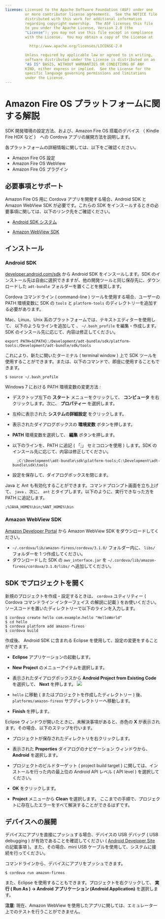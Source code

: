 ```yaml
---
license: Licensed to the Apache Software Foundation (ASF) under one
         or more contributor license agreements.  See the NOTICE file
         distributed with this work for additional information
         regarding copyright ownership.  The ASF licenses this file
         to you under the Apache License, Version 2.0 (the
         "License"); you may not use this file except in compliance
         with the License.  You may obtain a copy of the License at

           http://www.apache.org/licenses/LICENSE-2.0

         Unless required by applicable law or agreed to in writing,
         software distributed under the License is distributed on an
         "AS IS" BASIS, WITHOUT WARRANTIES OR CONDITIONS OF ANY
         KIND, either express or implied.  See the License for the
         specific language governing permissions and limitations
         under the License.
---
```


# Amazon Fire OS プラットフォームに関する解説
SDK 開発環境の設定方法、および、Amazon Fire OS 搭載のデバイス （ Kindle Fire HDX など )　への Cordova アプリの展開方法を説明します。

各プラットフォームの詳細情報に関しては、以下をご確認ください。

* Amazon Fire OS 設定
* Amazon Fire OS WebView
* Amazon Fire OS プラグイン

## 必要事項とサポート

Amazon Fire OS 用に Cordova アプリを開発する場合、Android SDK と Amazon WebView SDK が必要です。これらの SDK をインスールするときの必要事項に関しては、以下のリンク先をご確認ください。

* [Android SDK システム](http://developer.android.com/sdk/)

* [Amazon WebView SDK](https://developer.amazon.com/sdk/fire/IntegratingAWV.html#installawv)

## インストール


### Android SDK

[developer.android.com/sdk](http://developer.android.com/sdk/) から Android SDK をインスールします。SDK のインストール先は自由に選択できますが、他の開発ツールと同じ保存先に、ダウンロードした `adt-bundle` フォルダーを置くことを推奨します。

Cordova コマンドライン ( command-line ) ツールを使用する場合、ユーザーの PATH 環境変数に SDK の `tools` と `platform-tools` のディレクトリーを追加する必要があります。

Mac、Linux、Unix 系のプラットフォームでは、テキストエディターを使用して、 以下のようなラインを追加して
、 `~/.bash_profile` を編集・作成します。SDK のインスール先に応じて、内容は修正してください。

    export PATH=${PATH}:/Development/adt-bundle/sdk/platform-tools:/Development/adt-bundle/sdk/tools

これにより、新たに開いたターミナル ( terminal window ) 上で SDK ツールを使用することができます。または、以下のコマンドで、即座に使用することもできます。

    $ source ~/.bash_profile

Windows 7 における PATH 環境変数の変更方法 : 

* デスクトップ左下の __スタート__ メニューをクリックして、 __コンピュータ__ を右クリックします。次に、 __プロパティー__ を選択します。

* 左枠に表示された __システムの詳細設定__ をクリックします。

* 表示されたダイアログボックスの __環境変数__ ボタンを押します。

* __PATH__ 環境変数を選択して、 __編集__ ボタンを押します。

* 以下のラインを、PATH に追記 ( 「;」 セミコロンを使用 ) します。SDK のインスール先に応じて、内容は修正してください。

        ;C:\Development\adt-bundle\sdk\platform-tools;C:\Development\adt-bundle\sdk\tools

* 設定を保存して、ダイアログボックスを閉じます。

Java と Ant も有効化することができます。コマンドプロンプト画面を立ち上げて、 `java` 、次に、 `ant` とタイプします。以下のように、実行できなった方を PATH に追記します。

    ;%JAVA_HOME%\bin;%ANT_HOME%\bin

### Amazon WebView SDK

[Amazon Developer Portal](https://developer.amazon.com/sdk/fire/IntegratingAWV.html#installawv) から Amazon WebView SDK をダウンロードしてください。

* `~/.cordova/lib/amazon-fireos/cordova/3.1.0/` フォルダー内に、 `libs/` フォルダーを 1 つ作成してください。
* ダウンロードした SDK の `awv_interface.jar` を `~/.cordova/lib/amazon-fireos/cordova/3.1.0/libs/` へ追加してください。

## SDK でプロジェクトを開く

新規のプロジェクトを作成・設定するときは、 `cordova` ユティリティー ( Cordova コマンドライン インターフェイス の解説に記載 ) をお使いください。ソースコードを置いたディレクトリーで以下のラインを入力します。


    $ cordova create hello com.example.hello "HelloWorld"
    $ cd hello
    $ cordova platform add amazon-fireos
    $ cordova build

作成後、 Android SDK に含まれる Eclipse を使用して、設定の変更をすることができます。

* __Eclipse__ アプリケーションの起動します。

* __New Project__ のメニューアイテムを選択します。

* 表示されたダイアログボックスから __Android Project from Existing Code__ を選択して、 __Next__ を押します。
    ![](img/guide/platforms//eclipse_new_project.png)

* `hello` に移動 ( またはプロジェクトを作成したディレクトリー ) 後、 `platforms/amazon-fireos` サブディレクトリーへ移動します。

* __Finish__ を押します。

Eclipse ウィンドウが開いたときに、未解決事項があると、赤色の __X__ が表示されます。その場合、以下のステップを行います。

* プロジェクトが保存されたディレクトリを右クリックします。

* 表示された __Properties__ ダイアログのナビゲーション ウィンドウから、 __Android__ を選択します。

* プロジェクトのビルドターゲット ( project build target ) に関しては、インストールを行った内の最上位の Android API レベル ( API level ) を選択してください。

* __OK__ をクリックします。

* __Project__ メニューから __Clean__ を選択します。 ここまでの手順で、プロジェクトに存在したエラーをすべて解決することができるはずです。



## デバイスへの展開

デバイスにアプリを直接にプッシュする場合、デバイスの USB デバッグ ( USB debugging ) が有効であることを確認してください ( [Android Developer Site](http://developer.android.com/tools/device.html) の記載事項 )。また、その場合、mini USB ケーブルを使用して、システムに接続を行ってください。

コマンドラインから、デバイスにアプリをプッシュできます。

    $ cordova run amazon-fireos

また、Eclipse を使用することもできます。プロジェクトを右クリックして、 __実行 ( Run
As ) &rarr; Android アプリケーション (Android Application)__ を選択します。

__注意__: 現在、Amazon WebView を使用したアプリに関しては、エミュレーター上でのテストを行うことができません。